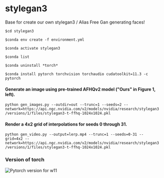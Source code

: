 # stylegan3
Base for create our own stylegan3 / Alias Free Gan generating faces!

`$cd stylegan3`

`$conda env create -f environment.yml`

`$conda activate stylegan3`

`$conda list`

`$conda uninstall *torch*`

`$conda install pytorch torchvision torchaudio cudatoolkit=11.3 -c pytorch`

#### Generate an image using pre-trained AFHQv2 model ("Ours" in Figure 1, left).
`python gen_images.py --outdir=out --trunc=1 --seeds=2 --network=https://api.ngc.nvidia.com/v2/models/nvidia/research/stylegan3/versions/1/files/stylegan3-t-ffhq-1024x1024.pkl`

#### Render a 4x2 grid of interpolations for seeds 0 through 31.
`python gen_video.py --output=lerp.mp4 --trunc=1 --seeds=0-31 --grid=4x2 --network=https://api.ngc.nvidia.com/v2/models/nvidia/research/stylegan3/versions/1/files/stylegan3-t-ffhq-1024x1024.pkl`

### Version of torch
![Pytorch version for w11](https://user-images.githubusercontent.com/107881653/184113915-90ec3827-8c51-4e29-869a-46139e7da43d.png)
